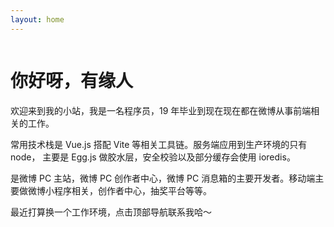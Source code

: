 ```yaml
---
layout: home
---
```


<script setup>
import { VPTeamMembers } from 'vitepress/theme'
import gallery from '../src/components/gallery.vue';
import { withBase, useData } from 'vitepress'
const members = [
  {
    avatar: withBase('/avatar.jpg'),
    name: '刘朝阳',
    links: [
      { icon: 'github', link: 'https://github.com/unbrain' },
    ]
  },
]
</script>

<style>
.member {
  display: flex;
  /* align-items: center; */
  justify-content: center;
}
</style>


<div class="member">
  <VPTeamMembers
      :members="members"
    />
</div>

# 你好呀，有缘人

欢迎来到我的小站，我是一名程序员，19 年毕业到现在现在都在微博从事前端相关的工作。

常用技术栈是 Vue.js 搭配 Vite 等相关工具链。服务端应用到生产环境的只有 node， 主要是 Egg.js 做胶水层，安全校验以及部分缓存会使用 ioredis。

是微博 PC 主站，微博 PC 创作者中心，微博 PC 消息箱的主要开发者。移动端主要做微博小程序相关，创作者中心，抽奖平台等等。

最近打算换一个工作环境，点击顶部导航联系我哈～



<div style="margin-top: 150px">
<gallery />
</div>
